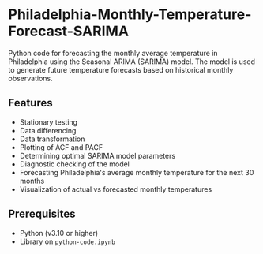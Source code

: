 # Philadelphia-Monthly-Temperature-Forecast-SARIMA
Python code for forecasting the monthly average temperature in Philadelphia using the Seasonal ARIMA (SARIMA) model. The model is used to generate future temperature forecasts based on historical monthly observations.

## Features

- Stationary testing
- Data differencing
- Data transformation
- Plotting of ACF and PACF
- Determining optimal SARIMA model parameters
- Diagnostic checking of the model
- Forecasting Philadelphia's average monthly temperature for the next 30 months
- Visualization of actual vs forecasted monthly temperatures

## Prerequisites

- Python (v3.10 or higher)
- Library on `python-code.ipynb`
